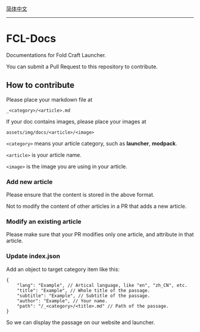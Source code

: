 [简体中文](/README.zh-CN.md)

---

# FCL-Docs

Documentations for Fold Craft Launcher.

You can submit a Pull Request to this repository to contribute.

## How to contribute

Please place your markdown file at
```
_<category>/<article>.md
```
If your doc contains images, please place your images at
```
assets/img/docs/<article>/<image>
```

`<category>` means your article category, such as **launcher**, **modpack**.

`<article>` is your article name.

`<image>` is the image you are using in your article.

### Add new article

Please ensure that the content is stored in the above format.

Not to modify the content of other articles in a PR that adds a new article.

### Modify an existing article

Please make sure that your PR modifies only one article, and attribute in that article.

### Update index.json

Add an object to target category item like this:
```
{
    "lang": "Example", // Artical language, like "en", "zh_CN", etc.
    "title": "Example", // Whole title of the passage.
    "subtitle": "Example", // Subtitle of the passage.
    "author": "Example", // Your name.
    "path": "/_<category>/<title>.md" // Path of the passage.
}
```
So we can display the passage on our website and launcher.
